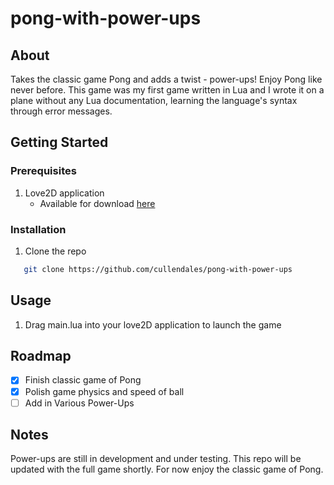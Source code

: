 # pong-with-power-ups
## About
Takes the classic game Pong and adds a twist - power-ups! Enjoy Pong like never before. This game was my first game written in Lua and I wrote it on a plane without any Lua documentation, learning the language's syntax through error messages.

## Getting Started
### Prerequisites
1. Love2D application
   - Available for download [here](https://love2d.org)
  
### Installation
1. Clone the repo
```sh
   git clone https://github.com/cullendales/pong-with-power-ups
```

## Usage
1. Drag main.lua into your love2D application to launch the game

## Roadmap
- [x] Finish classic game of Pong
- [x] Polish game physics and speed of ball
- [ ] Add in Various Power-Ups

## Notes
Power-ups are still in development and under testing. This repo will be updated with the full game shortly. For now enjoy the classic game of Pong.

